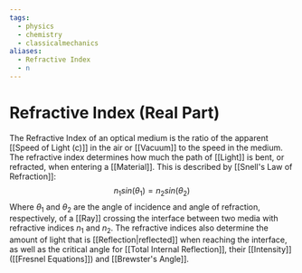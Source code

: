 ```yaml
---
tags:
  - physics
  - chemistry
  - classicalmechanics
aliases:
  - Refractive Index
  - n
---
```

# Refractive Index (Real Part)
The Refractive Index of an optical medium is the ratio of the apparent [[Speed of Light (c)]] in the air or [[Vacuum]] to the speed in the medium. The refractive index determines how much the path of [[Light]] is bent, or refracted, when entering a [[Material]]. This is described by [[Snell's Law of Refraction]]: $$n_{1} sin(\theta_{1}) = n_{2} sin(\theta_{2})$$Where $\theta_{1}$ and $\theta_{2}$ are the angle of incidence and angle of refraction, respectively, of a [[Ray]] crossing the interface between two media with refractive indices $n_{1}$ and $n_{2}$. The refractive indices also determine the amount of light that is [[Reflection|reflected]] when reaching the interface, as well as the critical angle for [[Total Internal Reflection]], their [[Intensity]] ([[Fresnel Equations]]) and [[Brewster's Angle]].
